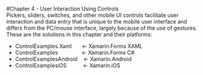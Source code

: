 #Chapter 4 - User Interaction Using Controls<br/>
Pickers, sliders, switches, and other mobile UI controls facilitate user interaction and data entry that is unique to the mobile user interface and differs from the PC/mouse interface, largely because of the use of gestures. These are the solutions in this chapter and their platforms:

<ul>
<li>ControlExamples.Xaml &nbsp;&nbsp;&nbsp;&nbsp;&nbsp;&nbsp;<- Xamarin.Forms XAML</li>
<li>ControlExamples &nbsp;&nbsp;&nbsp;&nbsp;&nbsp;&nbsp;&nbsp;&nbsp;&nbsp;&nbsp;&nbsp;&nbsp;&nbsp;&nbsp;&nbsp;<- Xamarin.Forms C#</li>
<li>ControlExamplesAndroid&nbsp;&nbsp;&nbsp;&nbsp;<- Xamarin.Android</li>  
<li>ControlExamplesiOS&nbsp;&nbsp;&nbsp;&nbsp;&nbsp;&nbsp;&nbsp;&nbsp;&nbsp;&nbsp;&nbsp;<- Xamarin.iOS</li>
</ul>
